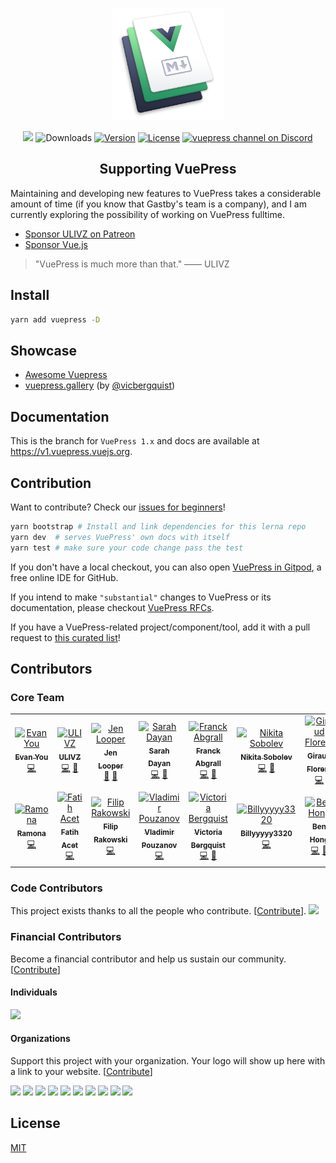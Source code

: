 <p align="center">
  <a href="https://vuepress.vuejs.org/" target="_blank">
    <img width="180" src="https://raw.githubusercontent.com/vuejs/vuepress/master/packages/docs/docs/.vuepress/public/hero.png" alt="logo">
  </a>
</p>

<p align="center">
  <a href="https://npmcharts.com/compare/vuepress?minimal=true"><a href="https://opencollective.com/vuepress" alt="Financial Contributors on Open Collective"><img src="https://opencollective.com/vuepress/all/badge.svg?label=financial+contributors" /></a> <img src="https://img.shields.io/npm/dm/vuepress.svg" alt="Downloads"></a>
  <a href="https://www.npmjs.com/package/vuepress"><img src="https://img.shields.io/npm/v/vuepress.svg" alt="Version"></a>
  <a href="https://github.com/vuejs/vuepress/blob/master/LICENSE"><img src="https://img.shields.io/npm/l/vuepress.svg" alt="License"></a>
  <a href="https://discordapp.com/invite/HBherRA"><img src="https://img.shields.io/badge/Discord-join%20chat-738bd7.svg" alt="vuepress channel on Discord"></a>
</p>

<h2 align="center">Supporting VuePress</h2>

Maintaining and developing new features to VuePress takes a considerable amount of time (if you know that Gastby's team is a company), and I am currently exploring the possibility of working on VuePress fulltime.

- [Sponsor ULIVZ on Patreon](https://www.patreon.com/ulivz)
- [Sponsor Vue.js](https://vuejs.org/support-vuejs)

> "VuePress is much more than that." —— ULIVZ

## Install

```bash
yarn add vuepress -D
```

## Showcase

- [Awesome Vuepress](https://github.com/ulivz/awesome-vuepress)
- [vuepress.gallery](https://vuepress.gallery) (by [@vicbergquist](https://twitter.com/vicbergquist))

## Documentation

This is the branch for `VuePress 1.x` and docs are available at https://v1.vuepress.vuejs.org.

## Contribution

Want to contribute? Check our [issues for beginners](https://github.com/vuejs/vuepress/issues?q=is%3Aopen+is%3Aissue+label%3A%22good+first+issue%22)!

```bash
yarn bootstrap # Install and link dependencies for this lerna repo
yarn dev  # serves VuePress' own docs with itself
yarn test # make sure your code change pass the test
```

If you don't have a local checkout, you can also open [VuePress in Gitpod](https://gitpod.io/#https://github.com/vuejs/vuepress/blob/master/packages/docs/docs/README.md), a free online IDE for GitHub.

If you intend to make `"substantial"` changes to VuePress or its documentation, please checkout [VuePress RFCs](./rfcs/README.md).

If you have a VuePress-related project/component/tool, add it with a pull request to [this curated list](https://github.com/ulivz/awesome-vuepress)!

## Contributors

### Core Team

<!-- ALL-CONTRIBUTORS-LIST:START - Do not remove or modify this section -->
<!-- prettier-ignore-start -->
<!-- markdownlint-disable -->
<table>
  <tr>
    <td align="center"><a href="http://evanyou.me"><img src="https://avatars1.githubusercontent.com/u/499550?v=4" width="100px;" alt="Evan You"/><br /><sub><b>Evan You</b></sub></a><br /><a href="https://github.com/vuejs/vuepress/commits?author=yyx990803" title="Code">💻</a></td>
    <td align="center"><a href="http://ulivz.com"><img src="https://avatars1.githubusercontent.com/u/23133919?v=4" width="100px;" alt="ULIVZ"/><br /><sub><b>ULIVZ</b></sub></a><br /><a href="https://github.com/vuejs/vuepress/commits?author=ulivz" title="Code">💻</a> <a href="https://github.com/vuejs/vuepress/commits?author=ulivz" title="Documentation">📖</a></td>
    <td align="center"><a href="http://www.jenlooper.com"><img src="https://avatars2.githubusercontent.com/u/1450004?v=4" width="100px;" alt="Jen Looper"/><br /><sub><b>Jen Looper</b></sub></a><br /><a href="https://github.com/vuejs/vuepress/commits?author=jlooper" title="Documentation">📖</a> <a href="#design-jlooper" title="Design">🎨</a></td>
    <td align="center"><a href="https://frontstuff.io/"><img src="https://avatars0.githubusercontent.com/u/5370675?v=4" width="100px;" alt="Sarah Dayan"/><br /><sub><b>Sarah Dayan</b></sub></a><br /><a href="https://github.com/vuejs/vuepress/commits?author=sarahdayan" title="Code">💻</a> <a href="https://github.com/vuejs/vuepress/commits?author=sarahdayan" title="Documentation">📖</a></td>
    <td align="center"><a href="https://www.franck-abgrall.me/"><img src="https://avatars3.githubusercontent.com/u/9840435?v=4" width="100px;" alt="Franck Abgrall"/><br /><sub><b>Franck Abgrall</b></sub></a><br /><a href="https://github.com/vuejs/vuepress/commits?author=kefranabg" title="Code">💻</a> <a href="#question-kefranabg" title="Answering Questions">💬</a></td>
    <td align="center"><a href="https://sobolevn.me"><img src="https://avatars1.githubusercontent.com/u/4660275?v=4" width="100px;" alt="Nikita Sobolev"/><br /><sub><b>Nikita Sobolev</b></sub></a><br /><a href="https://github.com/vuejs/vuepress/commits?author=sobolevn" title="Code">💻</a> <a href="https://github.com/vuejs/vuepress/commits?author=sobolevn" title="Documentation">📖</a></td>
    <td align="center"><a href="https://github.com/f3ltron"><img src="https://avatars1.githubusercontent.com/u/11556276?v=4" width="100px;" alt="Giraud Florent"/><br /><sub><b>Giraud Florent</b></sub></a><br /><a href="https://github.com/vuejs/vuepress/commits?author=f3ltron" title="Code">💻</a></td>
  </tr>
  <tr>
    <td align="center"><a href="https://twitter.com/CodesOfRa"><img src="https://avatars0.githubusercontent.com/u/945186?v=4" width="100px;" alt="Ramona"/><br /><sub><b>Ramona</b></sub></a><br /><a href="https://github.com/vuejs/vuepress/commits?author=CodesOfRa" title="Code">💻</a></td>
    <td align="center"><a href="https://fatihacet.com"><img src="https://avatars3.githubusercontent.com/u/712419?v=4" width="100px;" alt="Fatih Acet"/><br /><sub><b>Fatih Acet</b></sub></a><br /><a href="https://github.com/vuejs/vuepress/commits?author=fatihacet" title="Code">💻</a></td>
    <td align="center"><a href="https://rakowski.dev"><img src="https://avatars2.githubusercontent.com/u/15185752?v=4" width="100px;" alt="Filip Rakowski"/><br /><sub><b>Filip Rakowski</b></sub></a><br /><a href="https://github.com/vuejs/vuepress/commits?author=filrak" title="Code">💻</a></td>
    <td align="center"><a href="http://farcaller.net/"><img src="https://avatars2.githubusercontent.com/u/693?v=4" width="100px;" alt="Vladimir Pouzanov"/><br /><sub><b>Vladimir Pouzanov</b></sub></a><br /><a href="https://github.com/vuejs/vuepress/commits?author=farcaller" title="Code">💻</a></td>
    <td align="center"><a href="https://twitter.com/vicbergquist"><img src="https://avatars0.githubusercontent.com/u/25737281?v=4" width="100px;" alt="Victoria Bergquist"/><br /><sub><b>Victoria Bergquist</b></sub></a><br /><a href="https://github.com/vuejs/vuepress/commits?author=vicbergquist" title="Code">💻</a> <a href="#design-vicbergquist" title="Design">🎨</a></td>
    <td align="center"><a href="https://billychin.netlify.com/"><img src="https://avatars0.githubusercontent.com/u/38957202?v=4" width="100px;" alt="Billyyyyy3320"/><br /><sub><b>Billyyyyy3320</b></sub></a><br /><a href="https://github.com/vuejs/vuepress/commits?author=newsbielt703" title="Code">💻</a></td>
    <td align="center"><a href="http://www.bencodezen.io"><img src="https://avatars0.githubusercontent.com/u/4836334?v=4" width="100px;" alt="Ben Hong"/><br /><sub><b>Ben Hong</b></sub></a><br /><a href="https://github.com/vuejs/vuepress/commits?author=bencodezen" title="Code">💻</a> <a href="#blog-bencodezen" title="Blogposts">📝</a></td>
  </tr>
</table>

<!-- markdownlint-enable -->
<!-- prettier-ignore-end -->
<!-- ALL-CONTRIBUTORS-LIST:END -->

### Code Contributors

This project exists thanks to all the people who contribute. [[Contribute](CONTRIBUTING.md)].
<a href="https://github.com/vuejs/vuepress/graphs/contributors"><img src="https://opencollective.com/vuepress/contributors.svg?width=890&button=false" /></a>

### Financial Contributors

Become a financial contributor and help us sustain our community. [[Contribute](https://opencollective.com/vuepress/contribute)]

#### Individuals

<a href="https://opencollective.com/vuepress"><img src="https://opencollective.com/vuepress/individuals.svg?width=890"></a>

#### Organizations

Support this project with your organization. Your logo will show up here with a link to your website. [[Contribute](https://opencollective.com/vuepress/contribute)]

<a href="https://opencollective.com/vuepress/organization/0/website"><img src="https://opencollective.com/vuepress/organization/0/avatar.svg"></a>
<a href="https://opencollective.com/vuepress/organization/1/website"><img src="https://opencollective.com/vuepress/organization/1/avatar.svg"></a>
<a href="https://opencollective.com/vuepress/organization/2/website"><img src="https://opencollective.com/vuepress/organization/2/avatar.svg"></a>
<a href="https://opencollective.com/vuepress/organization/3/website"><img src="https://opencollective.com/vuepress/organization/3/avatar.svg"></a>
<a href="https://opencollective.com/vuepress/organization/4/website"><img src="https://opencollective.com/vuepress/organization/4/avatar.svg"></a>
<a href="https://opencollective.com/vuepress/organization/5/website"><img src="https://opencollective.com/vuepress/organization/5/avatar.svg"></a>
<a href="https://opencollective.com/vuepress/organization/6/website"><img src="https://opencollective.com/vuepress/organization/6/avatar.svg"></a>
<a href="https://opencollective.com/vuepress/organization/7/website"><img src="https://opencollective.com/vuepress/organization/7/avatar.svg"></a>
<a href="https://opencollective.com/vuepress/organization/8/website"><img src="https://opencollective.com/vuepress/organization/8/avatar.svg"></a>
<a href="https://opencollective.com/vuepress/organization/9/website"><img src="https://opencollective.com/vuepress/organization/9/avatar.svg"></a>

## License

[MIT](https://github.com/vuejs/vuepress/blob/master/LICENSE)
